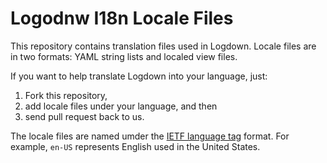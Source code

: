 Logodnw I18n Locale Files
=========================

This repository contains translation files used in Logdown. Locale files are in two formats: YAML string lists and localed view files.

If you want to help translate Logdown into your language, just:

1. Fork this repository, 
2. add locale files under your language, and then
3. send pull request back to us. 

The locale files are named umder the [IETF language tag][1] format. For example, `en-US` represents English used in the United States.

[1]: http://en.wikipedia.org/wiki/IETF_language_tag
